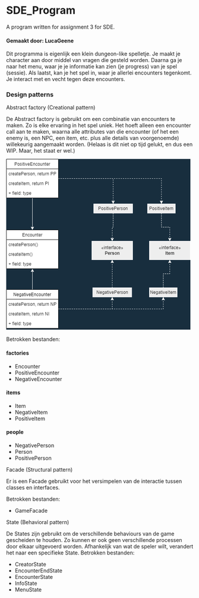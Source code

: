 # SDE_Program
A program written for assignment 3 for SDE.
 #### Gemaakt door: LucaGeene
 
 Dit programma is eigenlijk een klein dungeon-like spelletje. 
 Je maakt je character aan door middel van vragen die gesteld worden. 
 Daarna ga je naar het menu, waar je je informatie kan zien (je progress) van je spel (sessie).
 Als laatst, kan je het spel in, waar je allerlei encounters tegenkomt. Je interact met en vecht tegen deze encounters.
 
 
 ### Design patterns
 Abstract factory (Creational pattern)
 
 De Abstract factory is gebruikt om een combinatie van encounters te maken. Zo is elke ervaring in het spel uniek. 
 Het hoeft alleen een encounter call aan te maken, waarna alle attributes van die encounter (of het een enemy is, een NPC, een item, etc. plus alle details van voorgenoemde) willekeurig aangemaakt worden.
(Helaas is dit niet op tijd gelukt, en dus een WIP. Maar, het staat er wel.)

![Een diagram van logica Abstract factory](Abstract_factory.drawio.png "Diagram Abstract Factory")


Betrokken bestanden:
#### factories
- Encounter
- PositiveEncounter
- NegativeEncounter
#### items
- Item
- NegativeItem
- PositiveItem
#### people
- NegativePerson
- Person
- PositivePerson


Facade (Structural pattern)

Er is een Facade gebruikt voor het versimpelen van de interactie tussen classes en interfaces.

Betrokken bestanden:
- GameFacade


State (Behavioral pattern)

De States zijn gebruikt om de verschillende behaviours van de game gescheiden te houden. Zo kunnen er ook geen verschillende processen door elkaar uitgevoerd worden. 
Afhankelijk van wat de speler wilt, verandert het naar een specifieke State.
Betrokken bestanden:
- CreatorState
- EncounterEndState
- EncounterState
- InfoState
- MenuState
